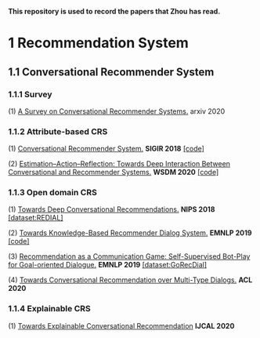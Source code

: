 **This repository is used to record the papers that Zhou has read.**

# 1 Recommendation System
## 1.1 Conversational Recommender System
### 1.1.1 Survey
  (1) [A Survey on Conversational Recommender Systems.](https://arxiv.org/abs/2004.00646) arxiv 2020
### 1.1.2 Attribute-based CRS
  (1) [Conversational Recommender System.](https://arxiv.org/abs/1806.03277) **SIGIR 2018** [[code]](https://github.com/yonghangzhou/conv_rec_sys.git)
  
  (2) [Estimation–Action–Reflection: Towards Deep Interaction Between Conversational and Recommender Systems.](https://arxiv.org/abs/2002.09102) **WSDM 2020** [[code]](https://ear-conv-rec.github.io/)
  
### 1.1.3 Open domain CRS
  (1) [Towards Deep Conversational Recommendations.](https://papers.nips.cc/paper/8180-towards-deep-conversational-recommendations) **NIPS 2018** [[dataset:REDIAL]](https://redialdata.github.io/website/)
  
  (2) [Towards Knowledge-Based Recommender Dialog System.](https://arxiv.org/abs/1908.05391) **EMNLP 2019** [[code]](https://github.com/THUDM/KBRD?utm_source=catalyzex.com)
  
  (3) [Recommendation as a Communication Game: Self-Supervised Bot-Play for Goal-oriented Dialogue.]() **EMNLP 2019** [[dataset:GoRecDial]](https://drive.google.com/drive/folders/1nilk6FUktW2VjNlATdM0VMehzSOPIvJ0?usp=sharing)
  
  (4) [Towards Conversational Recommendation over Multi-Type Dialogs.](https://arxiv.org/abs/2005.03954) **ACL 2020** 

### 1.1.4 Explainable CRS
  (1) [Towards Explainable Conversational Recommendation](https://www.microsoft.com/en-us/research/uploads/prod/2020/05/ijcai20_camera_ready_conversion.out_.pdf) **IJCAL 2020** 

